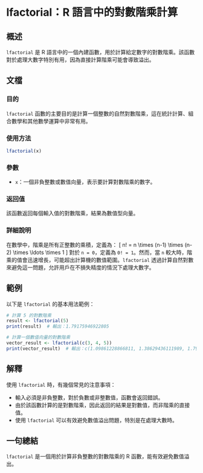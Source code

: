 <!--
Meta Description: # lfactorial：R 語言中的對數階乘計算 ## 概述 `lfactorial` 是 R 語言中的一個內建函數，用於計算給定數字的對數階乘。該函數對於處理大數字特別有用，因為直接計算階乘可能會導致溢出。 ## 文檔 ### 目的 `lfactorial` 函數的主要目的是計算一個整數的自然對...
Meta Keywords: lfactorial, times, 定義為, result, print
-->

# lfactorial：R 語言中的對數階乘計算

## 概述
`lfactorial` 是 R 語言中的一個內建函數，用於計算給定數字的對數階乘。該函數對於處理大數字特別有用，因為直接計算階乘可能會導致溢出。

## 文檔
### 目的
`lfactorial` 函數的主要目的是計算一個整數的自然對數階乘，這在統計計算、組合數學和其他數學運算中非常有用。

### 使用方法
```R
lfactorial(x)
```

### 參數
- `x`：一個非負整數或數值向量，表示要計算對數階乘的數字。

### 返回值
該函數返回每個輸入值的對數階乘，結果為數值型向量。

### 詳細說明
在數學中，階乘是所有正整數的乘積，定義為：
\[ n! = n \times (n-1) \times (n-2) \times \ldots \times 1 \]
對於 `n = 0`，定義為 `0! = 1`。然而，當 `n` 較大時，階乘的值會迅速增長，可能超出計算機的數值範圍。`lfactorial` 透過計算自然對數來避免這一問題，允許用戶在不損失精度的情況下處理大數字。

## 範例
以下是 `lfactorial` 的基本用法範例：

```R
# 計算 5 的對數階乘
result <- lfactorial(5)
print(result)  # 輸出：1.79175946922805

# 計算一個數值向量的對數階乘
vector_result <- lfactorial(c(3, 4, 5))
print(vector_result)  # 輸出：c(1.09861228866811, 1.38629436111989, 1.79175946922805)
```

## 解釋
使用 `lfactorial` 時，有幾個常見的注意事項：
- 輸入必須是非負整數，對於負數或非整數值，函數會返回錯誤。
- 由於該函數計算的是對數階乘，因此返回的結果是對數值，而非階乘的直接值。
- 使用 `lfactorial` 可以有效避免數值溢出問題，特別是在處理大數時。

## 一句總結
`lfactorial` 是一個用於計算非負整數的對數階乘的 R 函數，能有效避免數值溢出。
